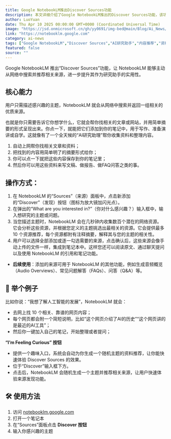 ```yaml
---
title: Google NotebookLM推出Discover Sources功能
description: 本文详细介绍了Google NotebookLM推出的Discover Sources功能，该功能能够主动从网络中搜索并推荐相关来源，帮助用户快速收集研究资料，进一步提升其作为AI研究助手的实用性和效率。
author: LuoYuan
date: Thu Apr 10 2025 00:00:00 GMT+0000 (Coordinated Universal Time)
image: "https://jsd.onmicrosoft.cn/gh/yy0691/img-bed@main/Blog/Ai_News/notebooklm-discover-sources.jpg"
link: "https://notebooklm.google.com"
category: ai-news
tags: ["Google NotebookLM","Discover Sources","AI研究助手","内容推荐","资料收集","自动摘要","文献检索","知识管理"]
featured: false
source: ""
---
```


Google NotebookLM 推出“Discover Sources”功能，让 NotebookLM 能够主动从网络中搜索并推荐相关来源，进一步提升其作为研究助手的实用性。


## **核心能力**

用户只需描述感兴趣的主题，NotebookLM 就会从网络中搜索并返回一组相关的优质来源。

也就是你只需要告诉它你想学什么，它就会帮你找相关的文章或网站，并用简单摘要的形式呈现出来。你点一下，就能把它们添加到你的笔记中，用于写作、准备演讲或自学。这就像有了一个全天候的“AI研究助理”帮你收集资料和整理内容。

1. 自动上网帮你找相关文章和资料；
2. 把找到的内容用简单明了的摘要形式给你；
3. 你可以点一下就把这些内容保存到你的笔记里；
4. 然后你可以用这些资料来写文稿、做报告、做FAQ问答之类的事。

## **操作方式：**

1. 在 NotebookLM 的“Sources”（来源）面板中，点击新添加的“Discover”（发现）按钮（图标为放大镜加闪光点）。
2. 在弹出的“What are you interested in?”（你对什么感兴趣？）输入框中，输入想研究的主题或问题。
3. 当您描述主题时，NotebookLM 会在几秒钟内收集数百个潜在的网络资源。它会分析这些资源，并根据您定义的主题挑选出最相关的资源。它会提供最多 10 个资源推荐，每个资源都附有注释摘要，解释其与您的主题的相关性。
4. 用户可以选择全部添加或逐一勾选需要的来源，点击确认后，这些来源会像手动上传的文件一样，集成到笔记本中。这样您还可以阅读原文、通过聊天提问以及使用 NotebookLM 的引用和笔记功能。

- **后续使用**：添加的来源可用于 NotebookLM 的其他功能，例如生成音频概览（Audio Overviews）、常见问题解答（FAQs）、问答（Q&A）等。

## **🎯 举个例子**

比如你说：“我想了解人工智能的发展”，NotebookLM 就会：

- 去网上找 10 个相关、靠谱的网页内容；
- 每个网页都会附一个简短说明，比如“这个网页介绍了AI的历史”“这个网页讲的是最近的AI工具”；
- 然后你一键加入自己的笔记，开始整理或者提问；

 **“I’m Feeling Curious” 按钮**

- 提供一个趣味入口，系统会自动为你生成一个随机主题的资料推荐，让你能快速体验 Discover Sources 的效果。
- 位于“Discover”输入框下方。
- 点击后，NotebookLM 会随机生成一个主题并推荐相关来源，让用户快速体验来源发现功能。



## **🛠 使用方法**

1. 访问 [notebooklm.google.com](https://notebooklm.google.com/)
2. 打开一个笔记本
3. 在“Sources”面板点击 **Discover 按钮**
4. 输入你感兴趣的主题
